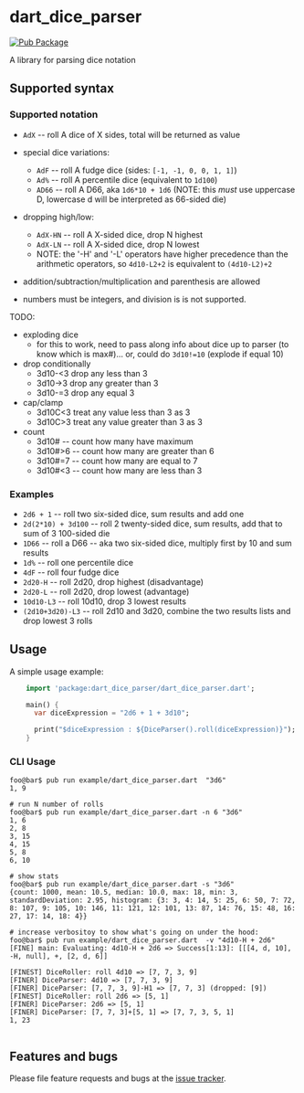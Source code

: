 # dart_dice_parser
[![Pub Package](https://img.shields.io/pub/v/dart_dice_parser.svg)](https://pub.dartlang.org/packages/dart_dice_parser)

A library for parsing dice notation

## Supported syntax

### Supported notation
* `AdX` -- roll A dice of X sides, total will be returned as value
* special dice variations:
  * `AdF` -- roll A fudge dice (sides: `[-1, -1, 0, 0, 1, 1]`)
  * `Ad%` -- roll A percentile dice (equivalent to `1d100`)
  * `AD66` -- roll A D66, aka `1d6*10 + 1d6` (NOTE: this _must_ use
    uppercase D, lowercase d will be interpreted as 66-sided die)
* dropping high/low:
  * `AdX-HN` -- roll A X-sided dice, drop N highest
  * `AdX-LN` -- roll A X-sided dice, drop N lowest
  * NOTE: the '-H' and '-L' operators have higher precedence than
    the arithmetic operators, so `4d10-L2+2` is equivalent to `(4d10-L2)+2`

* addition/subtraction/multiplication and parenthesis are allowed
* numbers must be integers, and division is is not supported.

TODO:
* exploding dice
  * for this to work, need to pass along info about dice up to parser (to know which is max#)... or, could do
     `3d10!=10` (explode if equal 10)
* drop conditionally
  * 3d10-<3 drop any less than 3
  * 3d10->3 drop any greater than 3
  * 3d10-=3 drop any equal 3
* cap/clamp
  * 3d10C<3 treat any value less than 3 as 3
  * 3d10C>3 treat any value greater than 3 as 3
* count
  * 3d10# -- count how many have maximum
  * 3d10#>6 -- count how many are greater than 6
  * 3d10#=7 -- count how many are equal to 7
  * 3d10#<3 -- count how many are less than 3

### Examples
* `2d6 + 1` -- roll two six-sided dice, sum results and add one
* `2d(2*10) + 3d100` -- roll 2 twenty-sided dice, sum results,
  add that to sum of 3 100-sided die
* `1D66` -- roll a D66 -- aka two six-sided dice, multiply first by 10 and sum results
* `1d%` -- roll one percentile dice
* `4dF` -- roll four fudge dice
* `2d20-H` -- roll 2d20, drop highest (disadvantage)
* `2d20-L` -- roll 2d20, drop lowest (advantage)
* `10d10-L3` -- roll 10d10, drop 3 lowest results
* `(2d10+3d20)-L3` -- roll 2d10 and 3d20, combine the two results lists and drop lowest 3 rolls

## Usage

A simple usage example:

```dart
    import 'package:dart_dice_parser/dart_dice_parser.dart';

    main() {
      var diceExpression = "2d6 + 1 + 3d10";

      print("$diceExpression : ${DiceParser().roll(diceExpression)}");
    }

```

### CLI Usage

```console
foo@bar$ pub run example/dart_dice_parser.dart  "3d6"
1, 9

# run N number of rolls
foo@bar$ pub run example/dart_dice_parser.dart -n 6 "3d6"
1, 6
2, 8
3, 15
4, 15
5, 8
6, 10

# show stats
foo@bar$ pub run example/dart_dice_parser.dart -s "3d6"
{count: 1000, mean: 10.5, median: 10.0, max: 18, min: 3, standardDeviation: 2.95, histogram: {3: 3, 4: 14, 5: 25, 6: 50, 7: 72, 8: 107, 9: 105, 10: 146, 11: 121, 12: 101, 13: 87, 14: 76, 15: 48, 16: 27, 17: 14, 18: 4}}

# increase verbositoy to show what's going on under the hood:
foo@bar$ pub run example/dart_dice_parser.dart  -v "4d10-H + 2d6"
[FINE] main: Evaluating: 4d10-H + 2d6 => Success[1:13]: [[[4, d, 10], -H, null], +, [2, d, 6]]

[FINEST] DiceRoller: roll 4d10 => [7, 7, 3, 9]
[FINER] DiceParser: 4d10 => [7, 7, 3, 9]
[FINER] DiceParser: [7, 7, 3, 9]-H1 => [7, 7, 3] (dropped: [9])
[FINEST] DiceRoller: roll 2d6 => [5, 1]
[FINER] DiceParser: 2d6 => [5, 1]
[FINER] DiceParser: [7, 7, 3]+[5, 1] => [7, 7, 3, 5, 1]
1, 23


```


## Features and bugs

Please file feature requests and bugs at the [issue tracker][tracker].

[tracker]: https://github.com/stevesea/dart-dice-parser/issues
